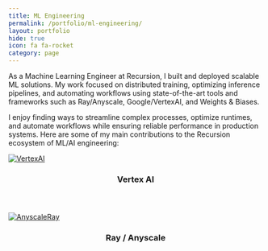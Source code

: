 ```yaml
---
title: ML Engineering
permalink: /portfolio/ml-engineering/
layout: portfolio
hide: true
icon: fa fa-rocket
category: page
---
```

As a Machine Learning Engineer at Recursion, I built and deployed scalable ML solutions. My work focused on distributed training, optimizing inference pipelines, and automating workflows using state-of-the-art tools and frameworks such as Ray/Anyscale, Google/VertexAI, and Weights & Biases. 

I enjoy finding ways to streamline complex processes, optimize runtimes, and automate workflows while ensuring reliable performance in production systems. Here are some of my main contributions to the Recursion ecosystem of ML/AI engineering:

<div class="row">
  <div class="4u 12u$(mobile)">
    <div class="item">
      <a href="/portfolio/ml-engineering/vertex-ai" class="image fit"><img src="{{ 'assets/images/vertexai.jpeg' | relative_url }}" alt="VertexAI" /></a>
      <header>
        <h3>Vertex AI</h3>
      </header>
    </div>
  </div>

  <div class="4u 12u$(mobile)">
    <div class="item">
      <a href="/portfolio/ml-engineering/anyscale" class="image fit"><img src="{{ 'assets/images/anyscale_ray.png' | relative_url }}" alt="AnyscaleRay" /></a>
      <header>
        <h3>Ray / Anyscale</h3>
      </header>
    </div>
  </div>
</div>


